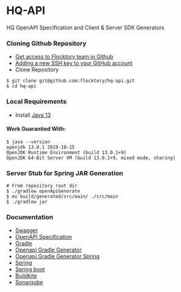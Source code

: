 # HQ-API
HQ OpenAPI Specification and Client &amp; Server SDK Generators

### Cloning Github Repository
* [Get access to Flocktory team in Github](https://github.com/flocktory)
* [Adding a new SSH key to your GitHub account](https://docs.github.com/en/authentication/connecting-to-github-with-ssh/adding-a-new-ssh-key-to-your-github-account)
* Clone Repository
```
$ git clone git@github.com:flocktory/hq-api.git
$ cd hq-api
```
### Local Requirements 
* Install [Java 13](https://stackoverflow.com/questions/52524112/how-do-i-install-java-on-mac-osx-allowing-version-switching#:~:text=Install%20manually%20from%20OpenJDK%20download,expected%20location%20of%20JDK%20installs.)
#### Work Guarantied With:
```
$ java --version
openjdk 13.0.1 2019-10-15
OpenJDK Runtime Environment (build 13.0.1+9)
OpenJDK 64-Bit Server VM (build 13.0.1+9, mixed mode, sharing)
```
### Server Stub for Spring JAR Generation 
```
# From repository root dir
$ ./gradlew openApiGenerate
$ mv build/generated/src/main/ ./src/main
$ ./gradlew jar
```
### Documentation
* [Swagger](https://swagger.io/)
* [OpenAPI Specification](https://swagger.io/specification/)
* [Gradle](https://docs.gradle.org/current/userguide/userguide.html)
* [Openapi Gradle Generator ](https://openapi-generator.tech/docs/plugins/)
* [Openapi Gradle Generator Spring](https://openapi-generator.tech/docs/generators/spring/)
* [Spring](https://docs.spring.io/spring-boot/docs/current/reference/html/index.html)
* [Spring boot](https://docs.spring.io/spring-boot/docs/current/reference/html/spring-boot-features.html#boot-features)
* [Buildkite](https://buildkite.com/docs)
* [Sonarqube](https://docs.sonarqube.org/latest/)